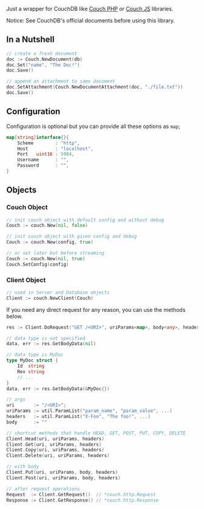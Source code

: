 Just a wrapper for CouchDB like [Couch PHP](//github.com/qeremy/couch) or [Couch JS](//github.com/qeremy/couch-js) libraries.

Notice: See CouchDB's official documents before using this library.

## In a Nutshell
```go
// create a fresh document
doc := Couch.NewDocument(db)
doc.Set("name", "The Doc!")
doc.Save()

// append an attachment to same document
doc.SetAttachment(Couch.NewDocumentAttachment(doc, "./file.txt"))
doc.Save()
```

## Configuration
Configuration is optional but you can provide all these options as `map`;
```go
map[string]interface{}{
    Scheme        : "http",
    Host          : "localhost",
    Port   uint16 : 5984,
    Username      : "",
    Password      : "",
}
```
## Objects

### Couch Object
```go
// init couch object with default config and without debug
Couch := couch.New(nil, false)

// init couch object with given config and debug
Couch := couch.New(config, true)

// or set later but before streaming
Couch := couch.New(nil, true)
Couch.SetConfig(config)
```

### Client Object
```go
// used in Server and Database objects
Client := couch.NewClient(Couch)
```

If you need any direct request for any reason, you can use the methods below.

```go
res := Client.DoRequest("GET /<URI>", uriParams<map>, body<any>, headers<map>)

// data type is not specified
data, err := res.GetBodyData(nil)

// data type is MyDoc
type MyDoc struct {
    Id  string
    Rev string
    // ...
}
data, err := res.GetBodyData(&MyDoc{})

// args
uri       := "/<URI>";
uriParams := util.ParamList("param_name", "param_value", ...)
headers   := util.ParamList("X-Foo", "The foo!", ...)
body      := ""

// shortcut methods that handle HEAD, GET, POST, PUT, COPY, DELETE
Client.Head(uri, uriParams, headers)
Client.Get(uri, uriParams, headers)
Client.Copy(uri, uriParams, headers)
Client.Delete(uri, uriParams, headers)

// with body
Client.Put(uri, uriParams, body, headers)
Client.Post(uri, uriParams, body, headers)

// after request operations
Request  := Client.GetRequest()  // *couch.http.Request
Response := Client.GetResponse() // *couch.http.Response
```
